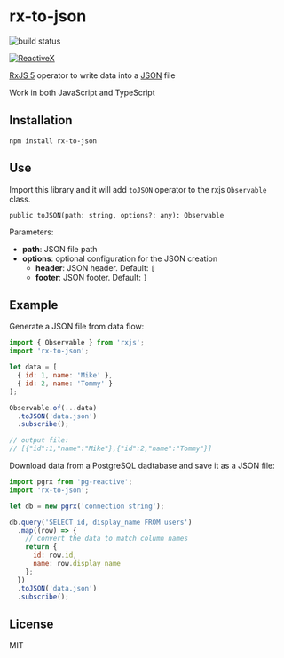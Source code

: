 # rx-to-json

![build status](https://travis-ci.org/haoliangyu/rx-to-json.svg?branch=master)

[![ReactiveX](http://reactivex.io/assets/Rx_Logo_S.png)](http://reactivex.io/)

[RxJS 5](http://reactivex.io/) operator to write data into a [JSON](https://en.wikipedia.org/wiki/JSON) file

Work in both JavaScript and TypeScript

## Installation

```
npm install rx-to-json
```

## Use

Import this library and it will add `toJSON` operator to the rxjs `Observable` class.

```
public toJSON(path: string, options?: any): Observable
```

Parameters:

  * **path**: JSON file path
  * **options**: optional configuration for the JSON creation
    * **header**: JSON header. Default: `[`
    * **footer**: JSON footer. Default: `]`

## Example

Generate a JSON file from data flow:

``` javascript
import { Observable } from 'rxjs';
import 'rx-to-json';

let data = [
  { id: 1, name: 'Mike' },
  { id: 2, name: 'Tommy' }
];

Observable.of(...data)
  .toJSON('data.json')
  .subscribe();

// output file:
// [{"id":1,"name":"Mike"},{"id":2,"name":"Tommy"}]

```

Download data from a PostgreSQL dadtabase and save it as a JSON file:

``` javascript
import pgrx from 'pg-reactive';
import 'rx-to-json';

let db = new pgrx('connection string');

db.query('SELECT id, display_name FROM users')
  .map((row) => {
    // convert the data to match column names
    return {
      id: row.id,
      name: row.display_name
    };
  })
  .toJSON('data.json')
  .subscribe();
```

## License

MIT
